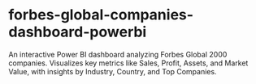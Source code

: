 # forbes-global-companies-dashboard-powerbi
An interactive Power BI dashboard analyzing Forbes Global 2000 companies. Visualizes key metrics like Sales, Profit, Assets, and Market Value, with insights by Industry, Country, and Top Companies.
